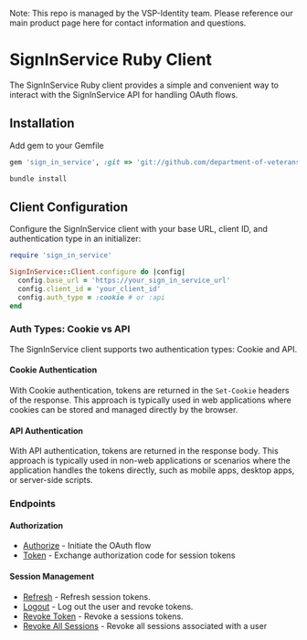 Note: This repo is managed by the VSP-Identity team. Please reference our main product page here for contact information and questions.

# SignInService Ruby Client

The SignInService Ruby client provides a simple and convenient way to interact with the SignInService API for handling OAuth flows.

## Installation

Add gem to your Gemfile
```ruby
gem 'sign_in_service', :git => 'git://github.com/department-of-veterans-affairs/sign-in-service-rb.git'
```

```bash
bundle install
```
## Client Configuration

Configure the SignInService client with your base URL, client ID, and authentication type in an initializer:

```ruby
require 'sign_in_service'

SignInService::Client.configure do |config|
  config.base_url = 'https://your_sign_in_service_url'
  config.client_id = 'your_client_id'
  config.auth_type = :cookie # or :api
end
```

### Auth Types: Cookie vs API
The SignInService client supports two authentication types: Cookie and API.

#### Cookie Authentication
With Cookie authentication, tokens are returned in the `Set-Cookie` headers of the response. This approach is typically used in web applications where cookies can be stored and managed directly by the browser.

#### API Authentication
With API authentication, tokens are returned in the response body. This approach is typically used in non-web applications or scenarios where the application handles the tokens directly, such as mobile apps, desktop apps, or server-side scripts.

### Endpoints

#### Authorization
- [Authorize](docs/endpoints/authorize.md) - Initiate the OAuth flow
- [Token](docs/endpoints/token.md) - Exchange authorization code for session tokens

#### Session Management
- [Refresh](docs/endpoints/refresh.md) - Refresh session tokens.
- [Logout](docs/endpoints/logout.md) - Log out the user and revoke tokens.
- [Revoke Token](docs/endpoints/revoke_token.md) - Revoke a sessions tokens.
- [Revoke All Sessions](docs/endpoints/revoke_all_sessions.md) - Revoke all sessions associated with a user

